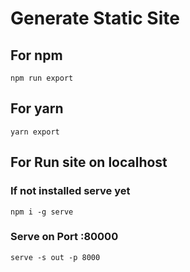 # Generate Static Site

## For npm

```batch
npm run export
```

## For yarn

```batch
yarn export
```

## For Run site on localhost

### If not installed serve yet

```batch
npm i -g serve
```

### Serve on Port :80000

```batch
serve -s out -p 8000
```
